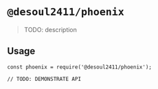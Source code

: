 # `@desoul2411/phoenix`

> TODO: description

## Usage

```
const phoenix = require('@desoul2411/phoenix');

// TODO: DEMONSTRATE API
```
